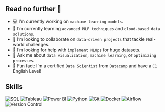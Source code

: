 ## Read no further 👋

* 💻 I’m currently working on `machine learning models`.  
* 🌱 I’m currently learning `advanced NLP techniques` and `cloud-based data solutions`.  
* 🔮 I’m looking to collaborate on `data-driven projects` that tackle real-world challenges.  
* 🧐 I’m looking for help with `implement MLOps` for huge datasets.  
* 💬 Ask me about `data visualization`, `machine learning`, or `optimizing processes`.    
* 💎 Fun fact: I’m a certified `Data Scientist` from `Datacamp` and have a `C1` English Level!

## Skills

![SQL](https://img.shields.io/badge/SQL-FFD700?style=for-the-badge&logo=postgresql&logoColor=black&labelcolor=white)
![Tableau](https://img.shields.io/badge/Tableau-FFD700?style=for-the-badge&logo=tableau&logoColor=black)
![Power BI](https://img.shields.io/badge/Power_BI-FFD700?style=for-the-badge&logo=google-analytics&logoColor=black)
![Python](https://img.shields.io/badge/Python-FFD700?style=for-the-badge&logo=python&logoColor=black)
![Git](https://img.shields.io/badge/Git-FFD700?style=for-the-badge&logo=git&logoColor=black)
![Docker](https://img.shields.io/badge/Docker-FFD700?style=for-the-badge&logo=docker&logoColor=black)
![Airflow](https://img.shields.io/badge/Airflow-FFD700?style=for-the-badge&logo=apache-airflow&logoColor=black)</br>
![Version Control](https://www.freepik.com/icon/developer_5338322)

<!--
**rownlet/rownlet** is a ✨ _special_ ✨ repository because its `README.md` (this file) appears on your GitHub profile.

Here are some ideas to get you started:



-->

